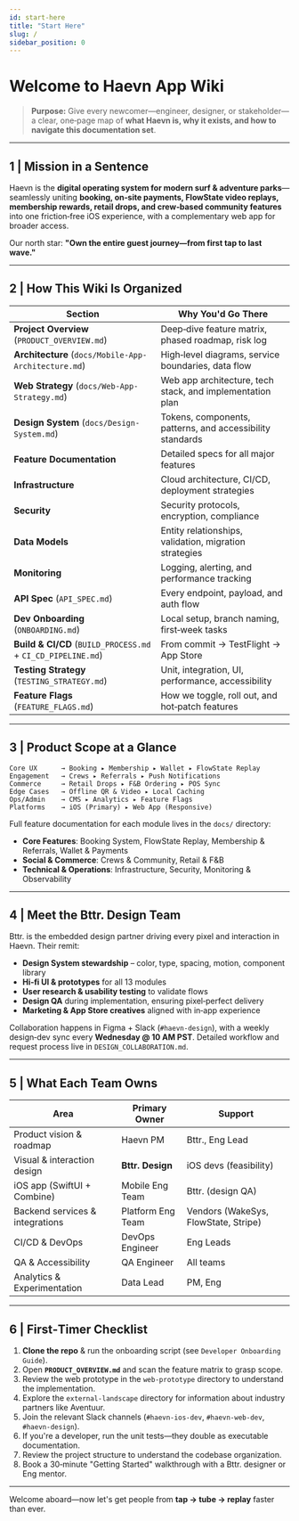 ```yaml
---
id: start-here
title: "Start Here"
slug: /
sidebar_position: 0
---
```


# Welcome to **Haevn App** Wiki  

> **Purpose:** Give every newcomer—engineer, designer, or stakeholder—a clear, one‑page map of **what Haevn is, why it exists, and how to navigate this documentation set**.

---

## 1  |  Mission in a Sentence
Haevn is the **digital operating system for modern surf & adventure parks**—seamlessly uniting **booking, on‑site payments, FlowState video replays, membership rewards, retail drops, and crew‑based community features** into one friction‑free iOS experience, with a complementary web app for broader access.

Our north star: **"Own the entire guest journey—from first tap to last wave."**

---

## 2  |  How This Wiki Is Organized
| Section | Why You'd Go There |
|---------|--------------------|  
| **Project Overview** (`PRODUCT_OVERVIEW.md`) | Deep‑dive feature matrix, phased roadmap, risk log |
| **Architecture** (`docs/Mobile-App-Architecture.md`) | High‑level diagrams, service boundaries, data flow |
| **Web Strategy** (`docs/Web-App-Strategy.md`) | Web app architecture, tech stack, and implementation plan |
| **Design System** (`docs/Design-System.md`) | Tokens, components, patterns, and accessibility standards |
| **Feature Documentation** | Detailed specs for all major features |
| **Infrastructure** | Cloud architecture, CI/CD, deployment strategies |
| **Security** | Security protocols, encryption, compliance |
| **Data Models** | Entity relationships, validation, migration strategies |
| **Monitoring** | Logging, alerting, and performance tracking |
| **API Spec** (`API_SPEC.md`) | Every endpoint, payload, and auth flow |
| **Dev Onboarding** (`ONBOARDING.md`) | Local setup, branch naming, first‑week tasks |
| **Build & CI/CD** (`BUILD_PROCESS.md` + `CI_CD_PIPELINE.md`) | From commit → TestFlight → App Store |
| **Testing Strategy** (`TESTING_STRATEGY.md`) | Unit, integration, UI, performance, accessibility |
| **Feature Flags** (`FEATURE_FLAGS.md`) | How we toggle, roll out, and hot‑patch features |

---

## 3  |  Product Scope at a Glance
```
Core UX      → Booking ▸ Membership ▸ Wallet ▸ FlowState Replay
Engagement   → Crews ▸ Referrals ▸ Push Notifications
Commerce     → Retail Drops ▸ F&B Ordering ▸ POS Sync
Edge Cases   → Offline QR & Video ▸ Local Caching
Ops/Admin    → CMS ▸ Analytics ▸ Feature Flags
Platforms    → iOS (Primary) ▸ Web App (Responsive)
```
Full feature documentation for each module lives in the `docs/` directory:
* **Core Features**: Booking System, FlowState Replay, Membership & Referrals, Wallet & Payments
* **Social & Commerce**: Crews & Community, Retail & F&B
* **Technical & Operations**: Infrastructure, Security, Monitoring & Observability

---

## 4  |  Meet the **Bttr. Design Team**
Bttr. is the embedded design partner driving every pixel and interaction in Haevn. Their remit:  

* **Design System stewardship** – color, type, spacing, motion, component library  
* **Hi‑fi UI & prototypes** for all 13 modules  
* **User research & usability testing** to validate flows  
* **Design QA** during implementation, ensuring pixel‑perfect delivery  
* **Marketing & App Store creatives** aligned with in‑app experience  

Collaboration happens in Figma + Slack (`#haevn-design`), with a weekly design‑dev sync every **Wednesday @ 10 AM PST**. Detailed workflow and request process live in `DESIGN_COLLABORATION.md`.

---

## 5  |  What Each Team Owns

| Area | Primary Owner | Support |
|------|---------------|---------|
| Product vision & roadmap | Haevn PM | Bttr., Eng Lead |
| Visual & interaction design | **Bttr. Design** | iOS devs (feasibility) |
| iOS app (SwiftUI + Combine) | Mobile Eng Team | Bttr. (design QA) |
| Backend services & integrations | Platform Eng Team | Vendors (WakeSys, FlowState, Stripe) |
| CI/CD & DevOps | DevOps Engineer | Eng Leads |
| QA & Accessibility | QA Engineer | All teams |
| Analytics & Experimentation | Data Lead | PM, Eng |

---

## 6  |  First‑Timer Checklist
1. **Clone the repo** & run the onboarding script (see `Developer Onboarding Guide`).  
2. Open **`PRODUCT_OVERVIEW.md`** and scan the feature matrix to grasp scope.  
3. Review the web prototype in the `web-prototype` directory to understand the implementation.
4. Explore the `external-landscape` directory for information about industry partners like Aventuur.
6. Join the relevant Slack channels (`#haevn-ios-dev`, `#haevn-web-dev`, `#haevn-design`).  
7. If you're a developer, run the unit tests—they double as executable documentation.  
8. Review the project structure to understand the codebase organization.
9. Book a 30‑minute "Getting Started" walkthrough with a Bttr. designer or Eng mentor.

---

Welcome aboard—now let's get people from **tap → tube → replay** faster than ever.
